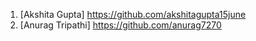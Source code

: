 1) [Akshita Gupta] https://github.com/akshitagupta15june
2) [Anurag Tripathi] https://github.com/anurag7270
